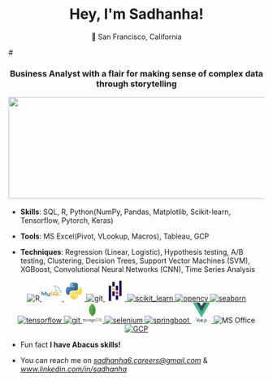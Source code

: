 <h1 align="center">Hey, I'm Sadhanha!</h1>
<p align="center">📍 San Francisco, California</p>
#<h3 align="center">Business Analyst with a flair for making sense of complex data through storytelling</h3>

<p align="center"> <a><img width="1000" height="200" src="https://i0.wp.com/aditya-bhattacharya.net/wp-content/uploads/2021/09/D3S_day5.gif?fit=800%2C600&amp;ssl=1" class="space-bottom-small space-bottom-xs wp-post-image" alt="" decoding="async" fetchpriority="high"></a> </p>

- **Skills**:  SQL, R, Python(NumPy, Pandas, Matplotlib, Scikit-learn, Tensorflow, Pytorch, Keras) 

- **Tools**: MS Excel(Pivot, VLookup, Macros), Tableau, GCP 

- **Techniques**: Regression (Linear, Logistic), Hypothesis testing, A/B testing, Clustering, Decision Trees, Support Vector Machines (SVM), XGBoost, Convolutional Neural Networks (CNN), Time Series Analysis

<p align="center"><a target="_blank" rel="noreferrer"> <img src="https://www.r-project.org/logo/Rlogo.svg" alt="R" width="40" height="40"/></a><a href="https://www.mysql.com/" target="_blank" rel="noreferrer"> <img src="https://raw.githubusercontent.com/devicons/devicon/master/icons/mysql/mysql-original-wordmark.svg" alt="mysql" width="40" height="40"/> </a> <a href="https://www.python.org" target="_blank" rel="noreferrer"> <img src="https://raw.githubusercontent.com/devicons/devicon/master/icons/python/python-original.svg" alt="python" width="40" height="40"/> </a><a target="_blank" rel="noreferrer"> <img src="https://img.icons8.com/?size=100&id=9Kvi1p1F0tUo&format=png&color=000000" alt="git" width="40" height="40"/></a><a href="https://pandas.pydata.org/" target="_blank" rel="noreferrer"> <img src="https://raw.githubusercontent.com/devicons/devicon/2ae2a900d2f041da66e950e4d48052658d850630/icons/pandas/pandas-original.svg" alt="pandas" width="40" height="40"/><a href="https://scikit-learn.org/" target="_blank" rel="noreferrer"> <img src="https://upload.wikimedia.org/wikipedia/commons/0/05/Scikit_learn_logo_small.svg" alt="scikit_learn" width="40" height="40"/> </a><a href="https://opencv.org/" target="_blank" rel="noreferrer"> <img src="https://www.vectorlogo.zone/logos/opencv/opencv-icon.svg" alt="opencv" width="40" height="40"/> </a><a href="https://seaborn.pydata.org/" target="_blank" rel="noreferrer"> <img src="https://seaborn.pydata.org/_images/logo-mark-lightbg.svg" alt="seaborn" width="40" height="40"/> </a><a href="https://www.tensorflow.org" target="_blank" rel="noreferrer"> <img src="https://www.vectorlogo.zone/logos/tensorflow/tensorflow-icon.svg" alt="tensorflow" width="40" height="40"/> </a><a href="https://git-scm.com/" target="_blank" rel="noreferrer"> <img src="https://www.vectorlogo.zone/logos/git-scm/git-scm-icon.svg" alt="git" width="40" height="40"/> </a><a href="https://www.mongodb.com/" target="_blank" rel="noreferrer"> <img src="https://raw.githubusercontent.com/devicons/devicon/master/icons/mongodb/mongodb-original-wordmark.svg" alt="mongodb" width="40" height="40"/> </a><a href="https://www.selenium.dev" target="_blank" rel="noreferrer"> <img src="https://raw.githubusercontent.com/detain/svg-logos/780f25886640cef088af994181646db2f6b1a3f8/svg/selenium-logo.svg" alt="selenium" width="40" height="40"/> </a><a href="https://spring.io/" target="_blank" rel="noreferrer"> <img src="https://www.vectorlogo.zone/logos/springio/springio-icon.svg" alt="springboot" width="40" height="40"/> </a><a href="https://vuejs.org/" target="_blank" rel="noreferrer"> <img src="https://raw.githubusercontent.com/devicons/devicon/master/icons/vuejs/vuejs-original-wordmark.svg" alt="vuejs" width="40" height="40"/> </a><a target="_blank" rel="noreferrer"> <img src="https://www.freepnglogos.com/uploads/microsoft-office-png-logo/office-web-logo-png-0.png" alt="MS Office" width="60" height="40"/></a><a href= "https://cloud.google.com/" target="_blank" rel="noreferrer"> <img src="https://static-00.iconduck.com/assets.00/google-cloud-icon-2048x1646-7admxejz.png" alt="GCP" width="40" height="40"/></a></p>


- Fun fact **I have Abacus skills!**

- You can reach me on *sadhanha6.careers@gmail.com* & *www.linkedin.com/in/sadhanha*
